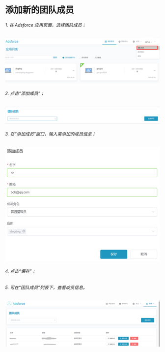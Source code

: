 # 添加新的团队成员

###### 1. 在 Adsforce 应用页面，选择团队成员；

![select-members](select-members.png)

###### 2. 点击“添加成员”；

![add-members](add-members.png)

###### 3. 在“添加成员”窗口，输入需添加的成员信息；

![fill-in-information](fill-in-information.png)

###### 4. 点击“保存”；

###### 5. 可在“团队成员”列表下，查看成员信息。

![member-list](member-list.png)
